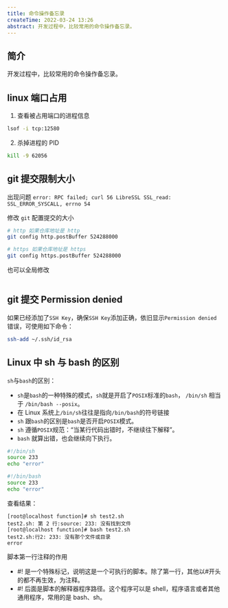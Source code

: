 ```yaml
---
title: 命令操作备忘录
createTime: 2022-03-24 13:26
abstract: 开发过程中，比较常用的命令操作备忘录。
---
```


## 简介

开发过程中，比较常用的命令操作备忘录。

## linux 端口占用

1. 查看被占用端口的进程信息

```bash
lsof -i tcp:12580
```

2. 杀掉进程的 PID

```bash
kill -9 62056
```

## git 提交限制大小

出现问题 `error: RPC failed; curl 56 LibreSSL SSL_read: SSL_ERROR_SYSCALL, errno 54`

修改 `git` 配置提交的大小

```bash
# http 如果仓库地址是 http
git config http.postBuffer 524288000

# https 如果仓库地址是 https
git config https.postBuffer 524288000
```

也可以全局修改

```bash

```

## git 提交 Permission denied

如果已经添加了`SSH Key`，确保`SSH Key`添加正确，依旧显示`Permission denied` 错误，可使用如下命令：

```bash
ssh-add ~/.ssh/id_rsa
```

## Linux 中 sh 与 bash 的区别

`sh`与`bash`的区别：

- `sh`是`bash`的一种特殊的模式，`sh`就是开启了`POSIX`标准的`bash`， `/bin/sh` 相当于 `/bin/bash --posix`。
- 在 Linux 系统上`/bin/sh`往往是指向`/bin/bash`的符号链接
- `sh` 跟`bash`的区别是`bash`是否开启`POSIX`模式。
- `sh` 遵循`POSIX`规范：“当某行代码出错时，不继续往下解释”。
- `bash` 就算出错，也会继续向下执行。

```sh
#!/bin/sh
source 233
echo "error"
```

```bash
#!/bin/bash
source 233
echo "error"
```

查看结果：

```
[root@localhost function]# sh test2.sh
test2.sh: 第 2 行:source: 233: 没有找到文件
[root@localhost function]# bash test2.sh
test2.sh:行2: 233: 没有那个文件或目录
error
```

脚本第一行注释的作用

- #! 是一个特殊标记，说明这是一个可执行的脚本。除了第一行，其他以#开头的都不再生效，为注释。
- #! 后面是脚本的解释器程序路径。这个程序可以是 shell，程序语言或者其他通用程序，常用的是 bash、sh。
